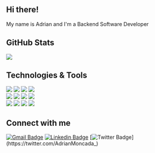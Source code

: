 ## Hi there!
My name is Adrian and I'm a Backend Software Developer

## GitHub Stats
<img src = "https://github-readme-stats.vercel.app/api/top-langs/?username=AdrianMoncada&layout=compact&theme=dark&hide=html,SCSS,CSS">

## Technologies & Tools
![](https://img.shields.io/badge/Language-Java-informational?style=flat&logo=Java&logoColor=white&color=000000)
![](https://img.shields.io/badge/Language-JavaScript-informational?style=flat&logo=javascript&logoColor=white&color=000000)
![](https://img.shields.io/badge/Database-MySQL-informational?style=flat&logo=mysql&logoColor=white&color=000000)
![](https://img.shields.io/badge/Database-MongoDB-informational?style=flat&logo=mongodb&logoColor=white&color=000000)
<br>
![](https://img.shields.io/badge/OS-Linux-informational?style=flat&logo=linux&logoColor=white&color=000000)
![](https://img.shields.io/badge/Editor-IntelliJ_IDEA-informational?style=flat&logo=intellij-idea&logoColor=white&color=000000)
![](https://img.shields.io/badge/Editor-VScode-informational?style=flat&logo=visualstudio&logoColor=white&color=000000)
![](https://img.shields.io/badge/Tool-Spring_Boot-informational?style=flat&logo=spring&logoColor=white&color=000000)
<br>
![](https://img.shields.io/badge/Tool-Docker-informational?style=flat&logo=docker&logoColor=white&color=000000)
![](https://img.shields.io/badge/Tool-Kubernetes-informational?style=flat&logo=kubernetes&logoColor=white&color=000000)
![](https://img.shields.io/badge/Tool-RabbitMQ-informational?style=flat&logo=rabbitmq&logoColor=white&color=000000)
![](https://img.shields.io/badge/Tool-Postman-informational?style=flat&logo=postman&logoColor=white&color=000000)

  
## Connect with me
[![Gmail Badge](https://img.shields.io/badge/-adrian.ignaciomoncada@gmail.com-000000?style=flat-square&logo=Gmail&logoColor=white&link=mailto:adrian.ignaciomoncada@gmail.com)](mailto:adrian.ignaciomoncada@gmail.com)
[![Linkedin Badge](https://img.shields.io/badge/-AdrianMoncada-000000?style=flat-square&logo=Linkedin&logoColor=white&link=https://www.linkedin.com/in/adrian-ignaciomoncada/)](https://www.linkedin.com/in/adrian-ignaciomoncada/)
[![Twitter Badge](https://img.shields.io/badge/-@AdrianMoncada_-000000?style=flat-square&labelColor=000000&logo=twitter&logoColor=white&link=https://twitter.com/AdrianMoncada_)](https://twitter.com/AdrianMoncada_) 

